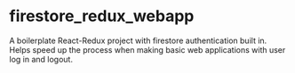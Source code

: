 # firestore_redux_webapp
A boilerplate React-Redux project with firestore authentication built in. Helps speed up the process when making basic web applications with user log in and logout.
